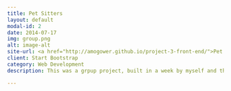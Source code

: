 ```yaml
---
title: Pet Sitters
layout: default
modal-id: 2
date: 2014-07-17
img: group.png
alt: image-alt
site-url: <a href="http://amogower.github.io/project-3-front-end/">Pet Sitters</a>
client: Start Bootstrap
category: Web Development
description: This was a grpup project, built in a week by myself and three others during the WDI course at GA. Working in a team carried a new challenge, but one I thrived on. We set out to create a dynamic web application with a solid back-end api that we felt demonstrated a real business/revenue mindset. Tech used includes Node, MongoDB, Jquery, Ajax, Semantic UI.

---
```


